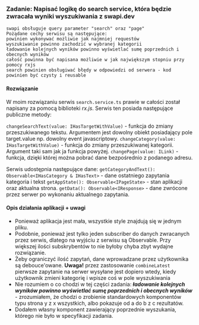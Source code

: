### Zadanie: Napisać logikę do search service, która będzie zwracała wyniki wyszukiwania z swapi.dev

```
swapi obsługuje query parameter "search" oraz "page"
Pożądane cechy serwisu są następujące:
powinien wykonywać możliwie jak najmniej requestów
wyszukiwanie powinno zachodzić w wybranej kategorii
ładowanie kolejnych wyników powinno wyświetlać sumę poprzednich i obecnych wyników
całość powinna być napisana możliwie w jak największym stopniu przy pomocy rxjs
search powinien obsługiwać błędy w odpowiedzi od serwera - kod powinien być czysty i reusable
```

#### Rozwiązanie

W moim rozwiązaniu serwis `search.service.ts` prawie w całości został napisany za pomocą biblioteki _rx.js_. Serwis ten posiada następujące publiczne metody:

`changeSearchText(value: IHasTargetWithValue)` - funkcja do zmiany przeszukiwanego tekstu. Argumentem jest dowolny obiekt posiadający pole target.value np. dowolny event javascriptowy.
`changeCategory(value: IHasTargetWithValue)` - funkcja do zmiany przeszukiwanej kategorii. Argument taki sam jak ja funkcja powyżej.
`changePage(value: ILink)` - funkcja, dzięki której można pobrać dane bezpośrednio z podanego adresu.

Serwis udostępnia następujące dane:
`getCategoryAndText(): Observable<IHasCategory & IHasText>` - dane ostatniego zapytania kategoria i tekst
`getAppState(): Observable<IPageState>` - stan aplikacji oraz aktualna strona.
`getData(): Observable<IResponse>` - dane zwrócone przez serwer po wykonaniu aktualnego zapytania.

#### Opis działania aplikacji + uwagi

* Ponieważ aplikacja jest mała, wszystkie style znajdują się w jednym pliku.
* Podobnie, ponieważ jest tylko jeden subscriber do danych zwracanych przez serwis, dlatego na wyjściu z serwisu są Observable. Przy większej ilości subskrybentów to nie byłoby chyba zbyt wydajne rozwiązanie.
* Żeby ograniczyć ilość zapytań, dane wprowadzane przez użytkownika są debouce'owane. **Uwaga!** przez zastosowanie `combineLatest` pierwsze zapytanie na serwer wysyłane jest dopiero wtedy, kiedy użytkownik zmieni kategorię i wpisze coś w pole wyszukiwania
* Nie rozumiem o co chodzi w tej części zadania: _**ładowanie kolejnych wyników powinno wyświetlać sumę poprzednich i obecnych wyników**_ - zrozumiałem, że chodzi o zrobienie standardowych komponentów typu strona y z x wszystkich, albo pokazuje od a do b z c rezultatów.
* Dodałem własny komponent zawierający poprzednie wyszukania, którego nie było w specyfikacji zadania.
